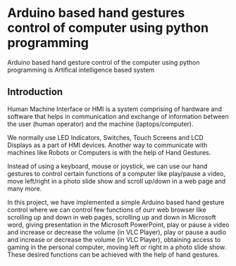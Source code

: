 # Arduino  based hand gestures control of computer using python programming

Arduino based hand gesture control of the computer using python programming is Artifical intelligence based system

## Introduction

Human Machine Interface or HMI is a system comprising of hardware and software that
helps in communication and exchange of information between the user (human operator) and
the machine (laptops/computer).

We normally use LED Indicators, Switches, Touch Screens and LCD Displays as a part of
HMI devices. Another way to communicate with machines like Robots or Computers is with
the help of Hand Gestures.

Instead of using a keyboard, mouse or joystick, we can use our hand gestures to control
certain functions of a computer like play/pause a video, move left/right in a photo slide show
and scroll up/down in a web page and many more.

In this project, we have implemented a simple Arduino based hand gesture control where we
can control few functions of ourr web browser like scrolling up and down in web pages,
scrolling up and down in Microsoft word, giving presentation in the Microsoft PowerPoint,
play or pause a video and increase or decrease the volume (in VLC Player), play or pause a
audio and increase or decrease the volume (in VLC Player), obtaining access to gaming in the
personal computer, moving left or right in a photo slide show. These desired functions can be
achieved with the help of hand gestures.
